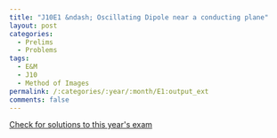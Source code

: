 ```yaml
---
title: "J10E1 &ndash; Oscillating Dipole near a conducting plane"
layout: post
categories:
  - Prelims
  - Problems
tags:
  - E&M
  - J10
  - Method of Images
permalink: /:categories/:year/:month/E1:output_ext
comments: false
---
```

<object data="2010J1E.pdf" type="application/pdf" width="100%" height="500"></object>
<div class="message"><a href='https://princetonprelim.com/prelim/24/'>Check for solutions to this year's exam</a></div>